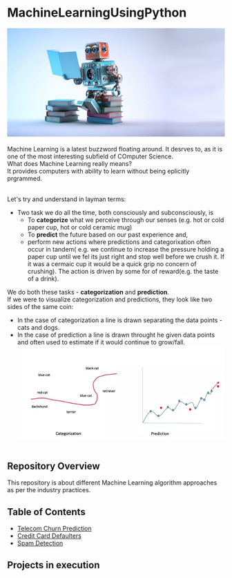 # MachineLearningUsingPython
![image.png](image/machine_learning.png)<br><br>
Machine Learning is a latest buzzword floating around. It desrves to, as it is one of the most interesting subfield of COmputer Science.<br>
What does Machine Learning really means?<br>
It provides computers with ability to learn without being eplicitly prgrammed.<br><br>

Let's try and understand in layman terms:
- Two task we do all the time, both consciously and subconsciously, is
  - To __categorize__ what we perceive through our senses (e.g. hot or cold paper cup, hot or cold ceramic mug)
  - To __predict__ the future based on our past experience and,
  -  perform new actions where predictions and categorixation often occur in tandem( e.g. we continue to increase the pressure holding a paper cup until we fel its just right and stop well before we crush it. If it was a cermaic cup it would be a quick grip no concern of crushing). The action is driven by some for of reward(e.g. the taste of a drink).
  

We do both these tasks - __categorization__ and __prediction__.<br>
If we were to visualize categorization and predictions, they look like two sides of the same coin:
- In the case of categorization a line is drawn separating the data points -  cats and dogs.
- In the case of prediction a line is drawn throught he given data points and often used to estimate if it would continue to grow/fall.
![image.png](image/ml.png)<br><br>

## Repository Overview
This repository is about different Machine Learning algorithm approaches as per the industry practices.

## Table of Contents
- [Telecom Churn Prediction](#section1)<br>
- [Credit Card Defaulters](#section2)<br>
- [Spam Detection](#section3)<br>

## Projects in execution

